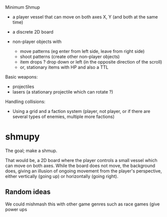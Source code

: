 Minimum Shmup



* a player vessel that can move on both axes X, Y (and both at the same time)
* a discrete 2D board



* non-player objects with
  * move patterns (eg enter from left side, leave from right side)
  * shoot patterns (create other non-player objects)
  * item drops ? drop down or left (in the opposite direction of the scroll)
  * or, stationary items with HP and also a TTL

Basic weapons:

* projectiles
* lasers (a stationary projectile which can rotate ?)

Handling collisions:

* Using a grid and a faction system (player, not player, or if there are several types of enemies, multiple more factions)



# shmupy

The goal; make a shmup.

That would be, a 2D board where the player controls a small vessel which can move on both axes. While the board does not move, the background does, giving an illusion of ongoing movement from the player's perspective, either vertically (going up) or horizontally (going right).

## Random ideas

We could mishmash this with other game genres such as race games (give power ups
